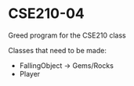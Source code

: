 # CSE210-04
Greed program for the CSE210 class

Classes that need to be made:
- FallingObject -> Gems/Rocks
- Player